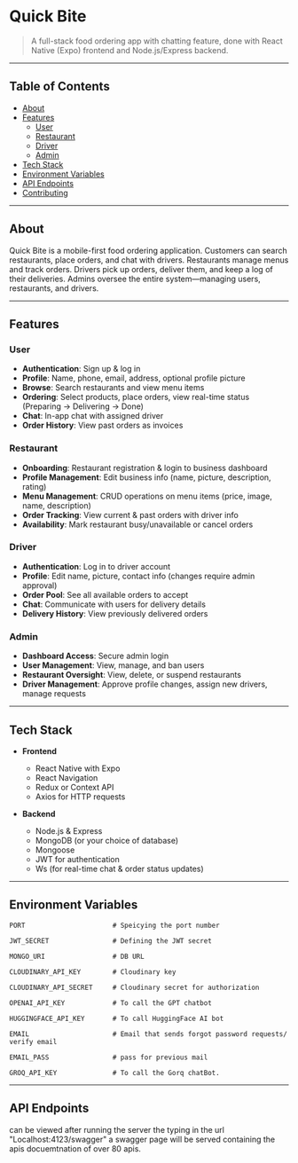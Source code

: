 # Quick Bite

> A full-stack food ordering app with chatting feature, done with React Native (Expo) frontend and Node.js/Express backend.

---

## Table of Contents

- [About](#about)  
- [Features](#features)  
  - [User](#user)  
  - [Restaurant](#restaurant)  
  - [Driver](#driver)  
  - [Admin](#admin)  
- [Tech Stack](#tech-stack)   
- [Environment Variables](#environment-variables)  
- [API Endpoints](#api-endpoints)  
- [Contributing](#contributing)  

---

## About

Quick Bite is a mobile-first food ordering application. Customers can search restaurants, place orders, and chat with drivers. Restaurants manage menus and track orders. Drivers pick up orders, deliver them, and keep a log of their deliveries. Admins oversee the entire system—managing users, restaurants, and drivers.

---

## Features

### User
- **Authentication**: Sign up & log in  
- **Profile**: Name, phone, email, address, optional profile picture  
- **Browse**: Search restaurants and view menu items  
- **Ordering**: Select products, place orders, view real-time status (Preparing → Delivering → Done)  
- **Chat**: In-app chat with assigned driver  
- **Order History**: View past orders as invoices  

### Restaurant
- **Onboarding**: Restaurant registration & login to business dashboard  
- **Profile Management**: Edit business info (name, picture, description, rating)  
- **Menu Management**: CRUD operations on menu items (price, image, name, description)  
- **Order Tracking**: View current & past orders with driver info  
- **Availability**: Mark restaurant busy/unavailable or cancel orders  

### Driver
- **Authentication**: Log in to driver account  
- **Profile**: Edit name, picture, contact info (changes require admin approval)  
- **Order Pool**: See all available orders to accept  
- **Chat**: Communicate with users for delivery details  
- **Delivery History**: View previously delivered orders  

### Admin
- **Dashboard Access**: Secure admin login  
- **User Management**: View, manage, and ban users  
- **Restaurant Oversight**: View, delete, or suspend restaurants  
- **Driver Management**: Approve profile changes, assign new drivers, manage requests  

---

## Tech Stack

- **Frontend**  
  - React Native with Expo  
  - React Navigation  
  - Redux or Context API  
  - Axios for HTTP requests  

- **Backend**  
  - Node.js & Express  
  - MongoDB (or your choice of database)  
  - Mongoose  
  - JWT for authentication  
  - Ws (for real-time chat & order status updates)  

---

## Environment Variables

`PORT                      # Speicying the port number`

`JWT_SECRET                # Defining the JWT secret`

`MONGO_URI                 # DB URL`

`CLOUDINARY_API_KEY        # Cloudinary key`

`CLOUDINARY_API_SECRET     # Cloudinary secret for authorization`

`OPENAI_API_KEY            # To call the GPT chatbot`

`HUGGINGFACE_API_KEY       # To call HuggingFace AI bot`

`EMAIL                     # Email that sends forgot password requests/ verify email`

`EMAIL_PASS                # pass for previous mail`

`GROQ_API_KEY              # To call the Gorq chatBot.`

---

## API Endpoints

can be viewed after running the server the typing in the url "Localhost:4123/swagger"
a swagger page will be served containing the apis docuemtnation of over 80 apis.


